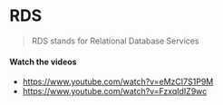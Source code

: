 # RDS

> RDS stands for Relational Database Services

#### Watch the videos

- https://www.youtube.com/watch?v=eMzCI7S1P9M
- https://www.youtube.com/watch?v=FzxqIdIZ9wc